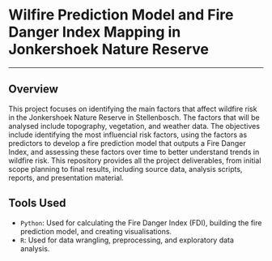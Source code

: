 # Wilfire Prediction Model and Fire Danger Index Mapping in Jonkershoek Nature Reserve

---

## Overview
This project focuses on identifying the main factors that affect wildfire risk in the Jonkershoek Nature Reserve in Stellenbosch. The factors that will be analysed include topography, vegetation, and weather data. The objectives include identifying the most influencial risk factors, using the factors as predictors to develop a fire prediction model that outputs a Fire Danger Index, and assessing these factors over time to better understand trends in wildfire risk. This repository provides all the project deliverables, from initial scope planning to final results, including source data, analysis scripts, reports, and presentation material.

## Tools Used
- `Python`: Used for calculating the Fire Danger Index (FDI), building the fire prediction model, and creating visualisations.
- `R`: Used for data wrangling, preprocessing, and exploratory data analysis.
